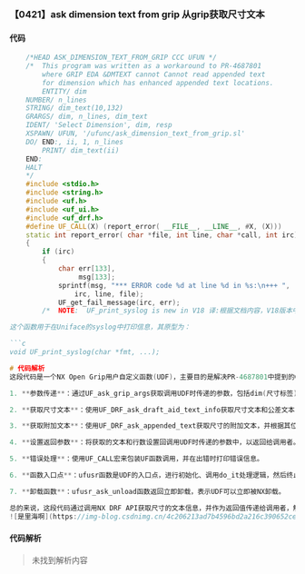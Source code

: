 ### 【0421】ask dimension text from grip 从grip获取尺寸文本

#### 代码

```cpp
    /*HEAD ASK_DIMENSION_TEXT_FROM_GRIP CCC UFUN */  
    /*  This program was written as a workaround to PR-4687801  
        where GRIP EDA &DMTEXT cannot Cannot read appended text   
        for dimension which has enhanced appended text locations.  
        ENTITY/ dim  
    NUMBER/ n_lines  
    STRING/ dim_text(10,132)  
    GRARGS/ dim, n_lines, dim_text  
    IDENT/ 'Select Dimension', dim, resp   
    XSPAWN/ UFUN, '/ufunc/ask_dimension_text_from_grip.sl'  
    DO/ END:, ii, 1, n_lines  
        PRINT/ dim_text(ii)  
    END:  
    HALT  
    */  
    #include <stdio.h>  
    #include <string.h>  
    #include <uf.h>  
    #include <uf_ui.h>  
    #include <uf_drf.h>  
    #define UF_CALL(X) (report_error( __FILE__, __LINE__, #X, (X)))  
    static int report_error( char *file, int line, char *call, int irc)  
    {  
        if (irc)  
        {  
            char err[133],  
                 msg[133];  
            sprintf(msg, "*** ERROR code %d at line %d in %s:\n+++ ",  
                irc, line, file);  
            UF_get_fail_message(irc, err);  
        /*  NOTE:  UF_print_syslog is new in V18 译:根据文档内容，V18版本中新增了UF_print_syslog函数。

这个函数用于在Uniface的syslog中打印信息，其原型为：

```c
void UF_print_syslog(char *fmt, ...);

```

```cpp
# 代码解析
这段代码是一个NX Open Grip用户自定义函数(UDF)，主要目的是解决PR-4687801中提到的GRIP EDA无法读取增强型附加文本位置的问题。代码的工作原理如下：

1. **参数传递**：通过UF_ask_grip_args获取调用UDF时传递的参数，包括dim(尺寸标签)、n_lines(文本行数)和dim_text(文本数组)。

2. **获取尺寸文本**：使用UF_DRF_ask_draft_aid_text_info获取尺寸文本和公差文本，并将它们保存到dim_text数组和tol_text变量中。

3. **获取附加文本**：使用UF_DRF_ask_appended_text获取尺寸的附加文本，并根据其位置保存到app_bfr、app_aft、app_abv和app_blw变量中。

4. **设置返回参数**：将获取的文本和行数设置回调用UDF时传递的参数中，以返回给调用者。

5. **错误处理**：使用UF_CALL宏来包装UF函数调用，并在出错时打印错误信息。

6. **函数入口点**：ufusr函数是UDF的入口点，进行初始化、调用do_it处理逻辑，然后终止。

7. **卸载函数**：ufusr_ask_unload函数返回立即卸载，表示UDF可以立即被NX卸载。

总的来说，这段代码通过调用NX DRF API获取尺寸的文本信息，并作为返回值传递给调用者，解决了GRIP EDA读取附加文本的问题。
![是里海啊](https://img-blog.csdnimg.cn/4c206213ad7b4596bd2a216c390652ce.gif#pic_center)


```

#### 代码解析
> 未找到解析内容

